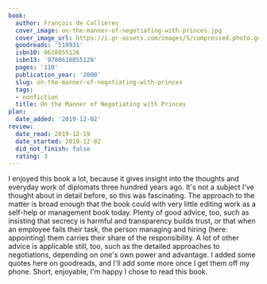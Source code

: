 ```yaml
---
book:
  author: François de Callières
  cover_image: on-the-manner-of-negotiating-with-princes.jpg
  cover_image_url: https://i.gr-assets.com/images/S/compressed.photo.goodreads.com/books/1175484205l/519931.jpg
  goodreads: '519931'
  isbn10: 0618055126
  isbn13: '9780618055128'
  pages: '110'
  publication_year: '2000'
  slug: on-the-manner-of-negotiating-with-princes
  tags:
  - nonfiction
  title: On the Manner of Negotiating with Princes
plan:
  date_added: '2019-12-02'
review:
  date_read: 2019-12-19
  date_started: 2019-12-02
  did_not_finish: false
  rating: 3
---
```


I enjoyed this book a lot, because it gives insight into the thoughts and everyday work of diplomats three hundred years ago. It's not a subject I've thought about in detail before, so this was fascinating. The approach to the matter is broad enough that the book could with very little editing work as a self-help or management book today. Plenty of good advice, too, such as insisting that secrecy is harmful and transparency builds trust, or that when an employee fails their task, the person managing and hiring (here: appointing) them carries their share of the responsibility. A lot of other advice is applicable still, too, such as the detailed approaches to negotiations, depending on one's own power and advantage. I added some quotes here on goodreads, and I'll add some more once I get them off my phone. Short, enjoyable, I'm happy I chose to read this book.
